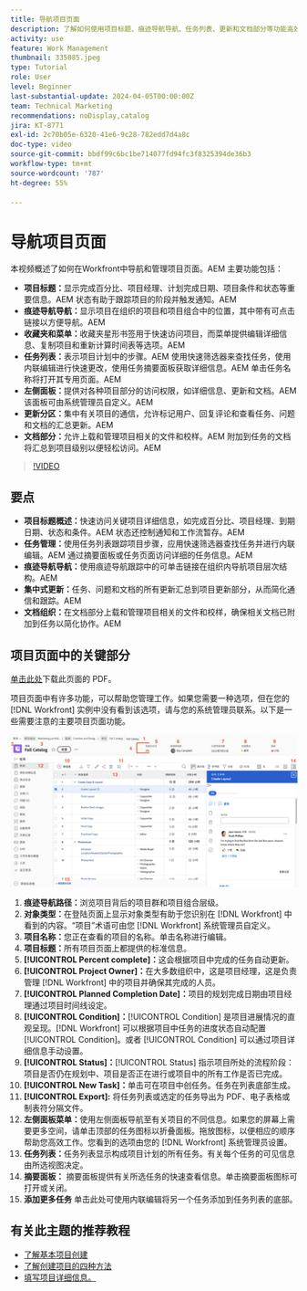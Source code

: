 ```yaml
---
title: 导航项目页面
description: 了解如何使用项目标题、痕迹导航导航、任务列表、更新和文档部分等功能高效地导航和管理Workfront项目页面。
activity: use
feature: Work Management
thumbnail: 335085.jpeg
type: Tutorial
role: User
level: Beginner
last-substantial-update: 2024-04-05T00:00:00Z
team: Technical Marketing
recommendations: noDisplay,catalog
jira: KT-8771
exl-id: 2c70b05e-6320-41e6-9c28-782edd7d4a8c
doc-type: video
source-git-commit: bbdf99c6bc1be714077fd94fc3f8325394de36b3
workflow-type: tm+mt
source-wordcount: '787'
ht-degree: 55%

---
```


# 导航项目页面

本视频概述了如何在Workfront中导航和管理项目页面。&#x200B;AEM 主要功能包括：

* **项目标题：**&#x200B;显示完成百分比、项目经理、计划完成日期、项目条件和状态等重要信息。&#x200B;AEM 状态有助于跟踪项目的阶段并触发通知。&#x200B;AEM
* **痕迹导航导航：**&#x200B;显示项目在组织的项目和项目组合中的位置，其中带有可点击链接以方便导航。&#x200B;AEM
* **收藏夹和菜单：**&#x200B;收藏夹星形书签用于快速访问项目，而菜单提供编辑详细信息、复制项目和重新计算时间表等选项。&#x200B;AEM
* **任务列表：**&#x200B;表示项目计划中的步骤。&#x200B;AEM 使用快速筛选器来查找任务，使用内联编辑进行快速更改，使用任务摘要面板获取详细信息。&#x200B;AEM 单击任务名称将打开其专用页面。&#x200B;AEM
* **左侧面板：**&#x200B;提供对各种项目部分的访问权限，如详细信息、更新和文档。&#x200B;AEM 该面板可由系统管理员自定义。&#x200B;AEM
* **更新分区：**&#x200B;集中有关项目的通信，允许标记用户、回复评论和查看任务、问题和文档的汇总更新。&#x200B;AEM
* **文档部分：**&#x200B;允许上载和管理项目相关的文件和校样。&#x200B;AEM 附加到任务的文档将汇总到项目级别以便轻松访问。&#x200B;AEM


>[!VIDEO](https://video.tv.adobe.com/v/335085/?quality=12&learn=on&enablevpops=1)

## 要点

* **项目标题概述：**&#x200B;快速访问关键项目详细信息，如完成百分比、项目经理、到期日期、状态和条件。&#x200B;AEM 状态还控制通知和工作流暂存。&#x200B;AEM
* **任务管理：**&#x200B;使用任务列表跟踪项目步骤，应用快速筛选器查找任务并进行内联编辑。&#x200B;AEM 通过摘要面板或任务页面访问详细的任务信息。&#x200B;AEM
* **痕迹导航导航：**&#x200B;使用痕迹导航跟踪中的可单击链接在组织内导航项目层次结构。&#x200B;AEM
* **集中式更新：**&#x200B;任务、问题和文档的所有更新汇总到项目更新部分，从而简化通信和跟踪。&#x200B;AEM
* **文档组织：**&#x200B;在文档部分上载和管理项目相关的文件和校样，确保相关文档已附加到任务以简化协作。&#x200B;AEM


## 项目页面中的关键部分

[单击此处](/help/assets/key-parts-of-the-project-page.pdf)下载此页面的 PDF。

项目页面中有许多功能，可以帮助您管理工作。如果您需要一种选项，但在您的 [!DNL Workfront] 实例中没有看到该选项，请与您的系统管理员联系。以下是一些需要注意的主要项目页面功能。

![项目页面截图](assets/project-page-graphic-for-planner-v2.png)

1. **痕迹导航路径：**&#x200B;浏览项目背后的项目群和项目组合层级。
2. **对象类型：**&#x200B;在登陆页面上显示对象类型有助于您识别在 [!DNL Workfront] 中看到的内容。“项目”术语可由您 [!DNL Workfront] 系统管理员自定义。
3. **项目名称：**&#x200B;您正在查看的项目的名称。单击名称进行编辑。
4. **项目标题：**&#x200B;所有项目页面上都提供的标准信息。
5. **[!UICONTROL Percent complete]：**&#x200B;这会根据项目中完成的任务自动更新。
6. **[!UICONTROL Project Owner]：**&#x200B;在大多数组织中，这是项目经理，这是负责管理 [!DNL Workfront] 中的项目并确保其完成的人员。
7. **[!UICONTROL Planned Completion Date]：**&#x200B;项目的规划完成日期由项目经理通过项目时间线设定。
8. **[!UICONTROL Condition]：**[!UICONTROL Condition] 是项目进展情况的直观呈现。[!DNL Workfront] 可以根据项目中任务的进度状态自动配置 [!UICONTROL Condition]。或者 [!UICONTROL Condition] 可以通过项目详细信息手动设置。
9. **[!UICONTROL Status]：**[!UICONTROL Status] 指示项目所处的流程阶段：项目是否仍在规划中、项目是否正在进行或项目中的所有工作是否已完成。
10. **[!UICONTROL New Task]：**&#x200B;单击可在项目中创任务。任务在列表底部生成。
11. **[!UICONTROL Export]:** 将任务列表或选定的任务导出为 PDF、电子表格或制表符分隔文件。
12. **左侧面板菜单：**&#x200B;使用左侧面板导航至有关项目的不同信息。如果您的屏幕上需要更多空间，请单击顶部的任务图标以折叠面板。拖放图标，以便相应的顺序帮助您高效工作。您看到的选项由您的 [!DNL Workfront] 系统管理员设置。
13. **任务列表：**&#x200B;任务列表显示构成项目计划的所有任务。有关每个任务的可见信息由所选视图决定。
14. **摘要面板：** 摘要面板提供有关所选任务的快速查看信息。单击摘要面板图标可打开或关闭。
15. **添加更多任务** 单击此处可使用内联编辑将另一个任务添加到任务列表的底部。

## 有关此主题的推荐教程

* [了解基本项目创建](/help/manage-work/projects/understand-basic-project-creation.md)
* [了解创建项目的四种方法](/help/manage-work/projects/understand-other-ways-to-create-projects.md)
* [填写项目详细信息。](/help/manage-work/projects/fill-in-the-project-details.md)

